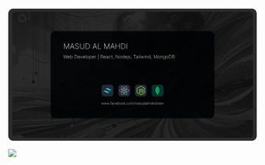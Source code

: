 
![Masud Al Mahdi - Web Developer | React, Nodejs, Tailwind, Mongodb](imgs/cover.svg)

![](http://github-profile-summary-cards.vercel.app/api/cards/profile-details?username=masud-almahdi-dev&theme=github_dark)

<!--
**masud-almahdi-dev/masud-almahdi-dev** is a ✨ _special_ ✨ repository because its `README.md` (this file) appears on your GitHub profile.

Here are some ideas to get you started:

- 🔭 I’m currently working on ...
- 🌱 I’m currently learning ...
- 👯 I’m looking to collaborate on ...
- 🤔 I’m looking for help with ...
- 💬 Ask me about ...
- 📫 How to reach me: ...
- 😄 Pronouns: ...
- ⚡ Fun fact: ...
-->
